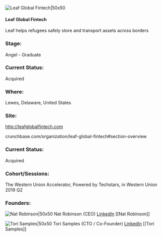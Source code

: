

![Leaf Global Fintech|50x50](https://apimg.techstars.com/connect/images/image_files/5cfa94eaa36c11507f000031/original/leaf-logo.png)

#### Leaf Global Fintech
Leaf helps refugees safely store and transport assets across borders

### Stage: 
Angel - Graduate 

### Current Status: 
Acquired

### Where:
Lewes, Delaware, United States

### Site:
http://leafglobalfintech.com



crunchbase.com/organization/leaf-global-fintech#section-overview

### Current Status: 
Acquired

### Cohort/Sessions: 
The Western Union Accelerator, Powered by Techstars, in Western Union 2019 Q2

### Founders: 

![Nat Robinson|50x50](https://apimg.techstars.com/connect/images/image_files/5cf6d47534a60d770400001c/original/Nat_Robinson_headshot.JPG) Nat Robinson (CEO) [LinkedIn](https://linkedin.com/in/nat-robinson-8972841) [[Nat Robinson]]

![Tori Samples|50x50](https://apimg.techstars.com/connect/images/image_files/5cf83ce6a36c11507f00001c/original/20180119SU017_%282%29.jpg) Tori Samples (CTO / Co-Founder) [LinkedIn](https://linkedin.com/in/tori-samples-a0b85055) [[Tori Samples]]


